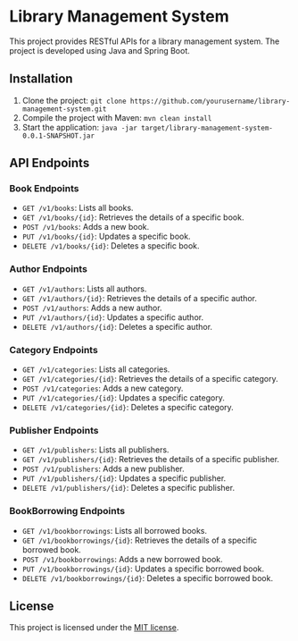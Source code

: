 # Library Management System

This project provides RESTful APIs for a library management system. The project is developed using Java and Spring Boot.

## Installation

1. Clone the project: `git clone https://github.com/yourusername/library-management-system.git`
2. Compile the project with Maven: `mvn clean install`
3. Start the application: `java -jar target/library-management-system-0.0.1-SNAPSHOT.jar`

## API Endpoints

### Book Endpoints

- `GET /v1/books`: Lists all books.
- `GET /v1/books/{id}`: Retrieves the details of a specific book.
- `POST /v1/books`: Adds a new book.
- `PUT /v1/books/{id}`: Updates a specific book.
- `DELETE /v1/books/{id}`: Deletes a specific book.

### Author Endpoints

- `GET /v1/authors`: Lists all authors.
- `GET /v1/authors/{id}`: Retrieves the details of a specific author.
- `POST /v1/authors`: Adds a new author.
- `PUT /v1/authors/{id}`: Updates a specific author.
- `DELETE /v1/authors/{id}`: Deletes a specific author.

### Category Endpoints

- `GET /v1/categories`: Lists all categories.
- `GET /v1/categories/{id}`: Retrieves the details of a specific category.
- `POST /v1/categories`: Adds a new category.
- `PUT /v1/categories/{id}`: Updates a specific category.
- `DELETE /v1/categories/{id}`: Deletes a specific category.

### Publisher Endpoints

- `GET /v1/publishers`: Lists all publishers.
- `GET /v1/publishers/{id}`: Retrieves the details of a specific publisher.
- `POST /v1/publishers`: Adds a new publisher.
- `PUT /v1/publishers/{id}`: Updates a specific publisher.
- `DELETE /v1/publishers/{id}`: Deletes a specific publisher.

### BookBorrowing Endpoints

- `GET /v1/bookborrowings`: Lists all borrowed books.
- `GET /v1/bookborrowings/{id}`: Retrieves the details of a specific borrowed book.
- `POST /v1/bookborrowings`: Adds a new borrowed book.
- `PUT /v1/bookborrowings/{id}`: Updates a specific borrowed book.
- `DELETE /v1/bookborrowings/{id}`: Deletes a specific borrowed book.

## License

This project is licensed under the [MIT license](LICENSE).
